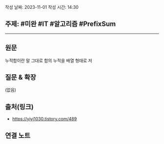 작성 날짜: 2023-11-01
작성 시간: 14:30

## 주제: #미완 #IT #알고리즘 #PrefixSum

----
## 원문

누적합이란 말 그대로 합의 누적을 배열 형태로 저

## 질문 & 확장

(없음)

## 출처(링크)
- https://yiyj1030.tistory.com/489

## 연결 노트










